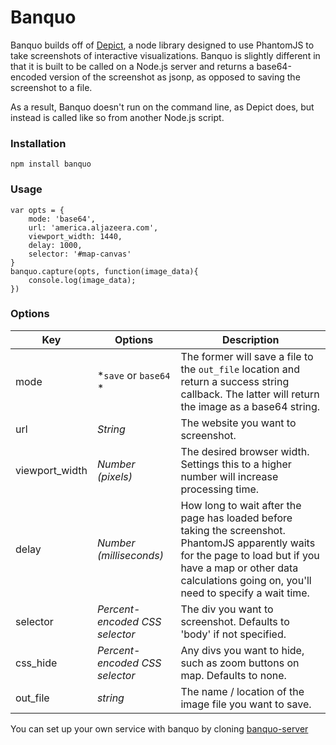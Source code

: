 # Banquo

Banquo builds off of [Depict](https://github.com/kevinschaul/depict), a node library designed to use PhantomJS to take screenshots of interactive visualizations. Banquo is slightly different in that it is built to be called on a Node.js server and returns a base64-encoded version of the screenshot as jsonp, as opposed to saving the screenshot to a file.

As a result, Banquo doesn't run on the command line, as Depict does, but instead is called like so from another Node.js script.

### Installation

`npm install banquo`

### Usage

````
var opts = {
    mode: 'base64',
    url: 'america.aljazeera.com',
    viewport_width: 1440,
    delay: 1000,
    selector: '#map-canvas'
}
banquo.capture(opts, function(image_data){
    console.log(image_data);
})
````

### Options

Key | Options | Description
--- | --- | ---
mode | *`save` or `base64` * | The former will save a file to the `out_file` location and return a success string callback. The latter will return the image as a base64 string.
url | *String* | The website you want to screenshot.
viewport_width | *Number (pixels)* | The desired browser width. Settings this to a higher number will increase processing time.
delay | *Number (milliseconds)* | How long to wait after the page has loaded before taking the screenshot. PhantomJS apparently waits for the page to load but if you have a map or other data calculations going on, you'll need to specify a wait time.
selector | *Percent-encoded CSS selector* | The div you want to screenshot. Defaults to 'body' if not specified.
css_hide | *Percent-encoded CSS selector* | Any divs you want to hide, such as zoom buttons on map. Defaults to none.
out_file | *string* | The name / location of the image file you want to save.

You can set up your own service with banquo by cloning [banquo-server](http://github.com/ajam/banquo-server)
